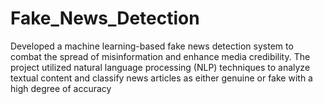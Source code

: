 # Fake_News_Detection
 Developed a machine learning-based fake news detection system to combat the spread of misinformation and enhance media credibility. The project utilized natural language processing (NLP) techniques to analyze textual content and classify news articles as either genuine or fake with a high degree of accuracy
